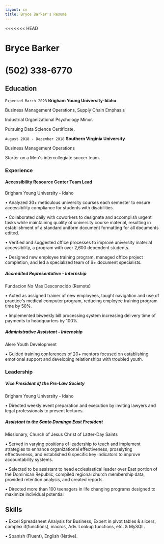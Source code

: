 ```yaml
---
layout: cv
title: Bryce Barker's Resume
---
```

<<<<<<< HEAD
# Bryce Barker
(502) 338-6770
=======
## Education
`Expected March 2023` __Brigham Young University-Idaho__

Business Management Operations, Supply Chain Emphasis

Industrial Organizational Psychology Minor.

Pursuing Data Science Certificate.


`August 2018 - December 2018` __Southern Virginia University__

Business Management Operations

Starter on a Men's intercollegiate soccer team.


### Experience
#### Accessibility Resource Center Team Lead
Brigham Young University - Idaho

• Analyzed 30+ meticulous university courses each semester to ensure accessibility compliance for students with disabilities.

• Collaborated daily with coworkers to designate and accomplish urgent tasks while maintaining quality of university course 
material, resulting in establishment of a standard uniform document formatting for all documents edited.

• Verified and suggested office processes to improve university material accessibility, a program with over 2,600 dependent 
students.

• Designed new employee training program, managed office project completion, and led a specialized team of 6+ document 
specialists.

##### Accredited Representative - Internship
Fundacion No Mas Desconocido (Remote)

• Acted as assigned trainer of new employees, taught navigation and use of practice's medical computer program, reducing 
employee training program time by 50%.

• Implemented biweekly bill processing system increasing delivery time of payments to headquarters by 100%.

##### Administrative Assistant - Internship
Alere Youth Development

• Guided training conferences of 20+ mentors focused on establishing emotional support and developing relationships with troubled youth.

### Leadership
##### Vice President of the Pre-Law Society
Brigham Young University - Idaho

• Directed weekly event preparation and execution by inviting lawyers and legal professionals to present lectures.

##### Assistant to the Santo Domingo East President

Missionary, Church of Jesus Christ of Latter-Day Saints

• Served in varying positions of leadership to teach and implement strategies to enhance organizational effectiveness, proselyting 
effectiveness, and established 6 specific key indicators to improve accountability systems.

• Selected to be assistant to head ecclesiastical leader over East portion of the Dominican Republic, compiled regional church 
membership data, provided retention analysis, and created reports.

• Directed more than 100 teenagers in life changing programs designed to maximize individual potential

## Skills

• Excel Spreadsheet Analysis for Business, Expert in pivot tables & slicers, complex if(functions), macros, Adv. Lookup functions, 
etc. & MySQL.

• Spanish (Fluent), English (Native).


<!-- ### Footer

Last updated: May 2013 -->


